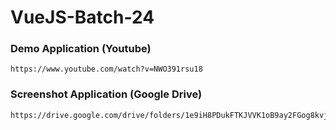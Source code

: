 # VueJS-Batch-24

### Demo Application (Youtube)
```
https://www.youtube.com/watch?v=NWO391rsu18
```

### Screenshot Application (Google Drive)
```
https://drive.google.com/drive/folders/1e9iH8PDukFTKJVVK1oB9ay2FGog8kvjE
```
